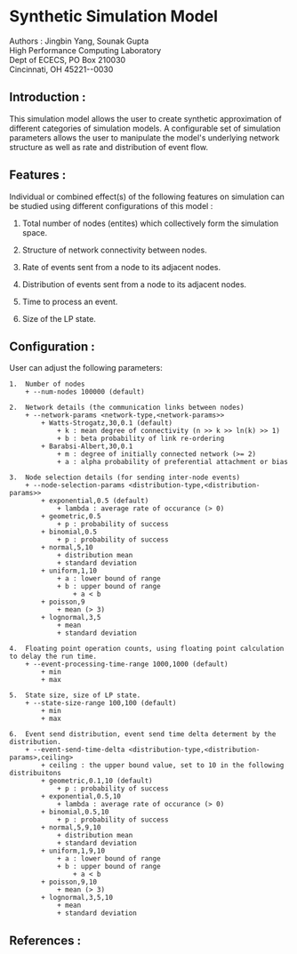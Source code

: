 # Synthetic Simulation Model #

Authors : Jingbin Yang, Sounak Gupta <br>
High Performance Computing Laboratory <br>
Dept of ECECS, PO Box 210030 <br>
Cincinnati, OH  45221--0030 <br>


## Introduction : ##

This simulation model allows the user to create synthetic approximation of different
categories of simulation models. A configurable set of simulation parameters allows
the user to manipulate the model's underlying network structure as well as rate and
distribution of event flow.


## Features : ##

Individual or combined effect(s) of the following features on simulation can be
studied using different configurations of this model :

1. Total number of nodes (entites) which collectively form the simulation space.

2. Structure of network connectivity between nodes.

3. Rate of events sent from a node to its adjacent nodes.

4. Distribution of events sent from a node to its adjacent nodes.

5. Time to process an event.

6. Size of the LP state.


## Configuration : ##

User can adjust the following parameters:

    1.  Number of nodes
        + --num-nodes 100000 (default)

    2.  Network details (the communication links between nodes)
        + --network-params <network-type,<network-params>>
            + Watts-Strogatz,30,0.1 (default)
                + k : mean degree of connectivity (n >> k >> ln(k) >> 1)
                + b : beta probability of link re-ordering
            + Barabsi-Albert,30,0.1
                + m : degree of initially connected network (>= 2)
                + a : alpha probability of preferential attachment or bias

    3.  Node selection details (for sending inter-node events)
        + --node-selection-params <distribution-type,<distribution-params>>
            + exponential,0.5 (default)
                + lambda : average rate of occurance (> 0)
            + geometric,0.5
                + p : probability of success
            + binomial,0.5
                + p : probability of success
            + normal,5,10
                + distribution mean
                + standard deviation
            + uniform,1,10
                + a : lower bound of range
                + b : upper bound of range
                    + a < b
            + poisson,9
                + mean (> 3)
            + lognormal,3,5
                + mean
                + standard deviation

    4.  Floating point operation counts, using floating point calculation to delay the run time.
        + --event-processing-time-range 1000,1000 (default)
            + min
            + max

    5.  State size, size of LP state.
        + --state-size-range 100,100 (default)
            + min
            + max

    6.  Event send distribution, event send time delta determent by the distribution.
        + --event-send-time-delta <distribution-type,<distribution-params>,ceiling>
            + ceiling : the upper bound value, set to 10 in the following distribuitons
            + geometric,0.1,10 (default)
                + p : probability of success
            + exponential,0.5,10
                + lambda : average rate of occurance (> 0)
            + binomial,0.5,10
                + p : probability of success
            + normal,5,9,10
                + distribution mean
                + standard deviation
            + uniform,1,9,10
                + a : lower bound of range
                + b : upper bound of range
                    + a < b
            + poisson,9,10
                + mean (> 3)
            + lognormal,3,5,10
                + mean
                + standard deviation


## References : ##

